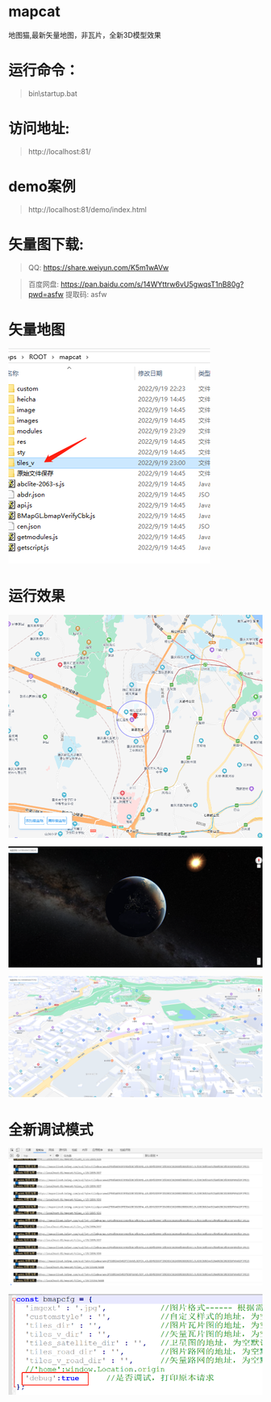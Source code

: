 # mapcat
地图猫,最新矢量地图，非瓦片，全新3D模型效果

# 运行命令：
> bin\startup.bat

# 访问地址:
> http://localhost:81/

# demo案例
> http://localhost:81/demo/index.html


# 矢量图下载:
> QQ: https://share.weiyun.com/K5m1wAVw

> 百度网盘: https://pan.baidu.com/s/14WYttrw6vU5gwqsT1nB80g?pwd=asfw 提取码: asfw



# 矢量地图
![img.png](md_Img/tiles_v.png)




# 运行效果


![img.png](md_Img/yxxg1.png)


![img.png](md_Img/yxxg2.png)


![img.png](md_Img/yxxg3.png)


# 全新调试模式

![img.png](md_Img/debug.png)


![img.png](md_Img/debug2.png)